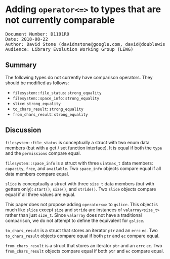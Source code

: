 # Adding `operator<=>` to types that are not currently comparable

<pre>
Document Number: D1191R0
Date: 2018-08-22
Author: David Stone (&#100;&#97;&#118;&#105;&#100;&#109;&#115;&#116;&#111;&#110;&#101;&#64;&#103;&#111;&#111;&#103;&#108;&#101;&#46;&#99;&#111;&#109;, &#100;&#97;&#118;&#105;&#100;&#64;&#100;&#111;&#117;&#98;&#108;&#101;&#119;&#105;&#115;&#101;&#46;&#110;&#101;&#116;)
Audience: Library Evolution Working Group (LEWG)
</pre>

## Summary

The following types do not currently have comparison operators. They should be modified as follows:

* `filesystem::file_status`: `strong_equality`
* `filesystem::space_info`: `strong_equality`
* `slice`: `strong_equality`
* `to_chars_result`: `strong_equality`
* `from_chars_result`: `strong_equality`

## Discussion

`filesystem::file_status` is conceptually a struct with two enum data members (but with a get / set function interface). It is equal if both the `type` and the `permissions` compare equal.

`filesystem::space_info` is a struct with three `uintmax_t` data members: `capacity`, `free`, and `available`. Two `space_info` objects compare equal if all data members compare equal.

`slice` is conceptually a struct with three `size_t` data members (but with getters only): `start()`, `size()`, and `stride()`. Two `slice` objects compare equal if all three values are equal.

This paper does not propose adding `operator<=>` to `gslice`. This object is much like `slice` except `size` and `stride` are instances of `valarray<size_t>` rather than just `size_t`. Since `valarray` does not have a traditional comparison, we do not attempt to define the equivalent for `gslice`.

`to_chars_result` is a struct that stores an iterator `ptr` and an `errc` `ec`. Two `to_chars_result` objects compare equal if both `ptr` and `ec` compare equal.

`from_chars_result` is a struct that stores an iterator `ptr` and an `errc` `ec`. Two `from_chars_result` objects compare equal if both `ptr` and `ec` compare equal.
